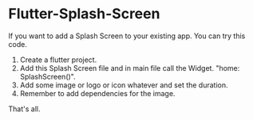 # Flutter-Splash-Screen
If you want to add a Splash Screen to your existing app. You can try this code. 

1. Create a flutter project.
2. Add this Splash Screen file and in main file call the Widget.  "home: SplashScreen()".
3. Add some image or logo or icon whatever and set the duration.
4. Remember to add dependencies for the image.

That's all. 


